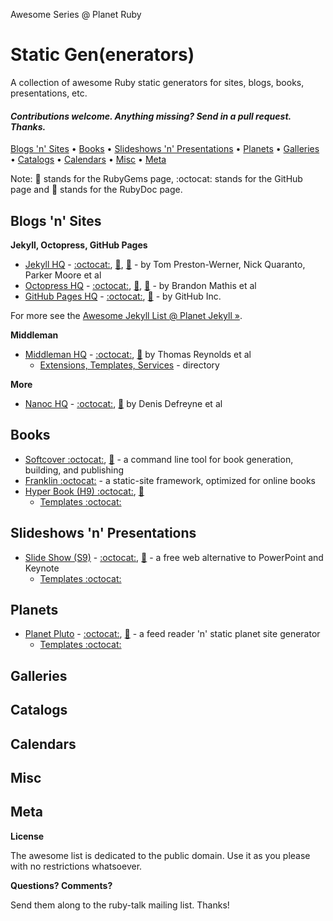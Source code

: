 Awesome Series @ Planet Ruby

# Static Gen(enerators)

A collection of awesome Ruby static generators for sites, blogs, books, presentations, etc.


#### _Contributions welcome. Anything missing? Send in a pull request. Thanks._


[Blogs 'n' Sites](#blogs-n-sites) •
[Books](#books) • 
[Slideshows 'n' Presentations](#slideshows-n-presentations) • 
[Planets](#planets) • 
[Galleries](#galleries) • 
[Catalogs](#catalogs) • 
[Calendars](#calendars) • 
[Misc](#misc) •
[Meta](#meta)

Note: :gem: stands for the RubyGems page, :octocat: stands for the GitHub page and :book: stands for the RubyDoc page.


## Blogs 'n' Sites

**Jekyll, Octopress, GitHub Pages**

- [Jekyll HQ](http://jekyllrb.com) - [:octocat:](https://github.com/jekyll), [:gem:](https://rubygems.org/gems/jekyll), [:book:](http://rubydoc.info/gems/jekyll) - by Tom Preston-Werner, Nick Quaranto, Parker Moore et al
- [Octopress HQ](http://octopress.org) - [:octocat:](https://github.com/octopress), [:gem:](https://rubygems.org/gems/octopress), [:book:](http://rubydoc.info/gems/octopress) - by Brandon Mathis et al
- [GitHub Pages HQ](https://pages.github.com) - [:octocat:](https://github.com/github/pages-gem), [:gem:](https://rubygems.org/gems/github-pages) - by GitHub Inc.

For more see the [Awesome Jekyll List @ Planet Jekyll »](https://github.com/planetjekyll/awesome-jekyll).


**Middleman**

- [Middleman HQ](https://middlemanapp.com) - [:octocat:](https://github.com/middleman), [:gem:](https://rubygems.org/gems/middleman) by Thomas Reynolds et al
    - [Extensions, Templates, Services](https://directory.middlemanapp.com) - directory 


**More**

- [Nanoc HQ](http://nanoc.ws) - [:octocat:](https://github.com/nanoc), [:gem:](https://rubygems.org/gems/nanoc) by Denis Defreyne et al


## Books

- [Softcover :octocat:](https://github.com/softcover/softcover), [:gem:](https://rubygems.org/gems/softcover) - a command line tool for book generation, building, and publishing 
- [Franklin :octocat:](https://github.com/bryanbraun/franklin) - a static-site framework, optimized for online books
- [Hyper Book (H9) :octocat:](https://github.com/hybook), [:gem:](https://rubygems.org/gems/hybook)
    - [Templates :octocat:](https://github.com/book-templates)

## Slideshows 'n' Presentations

- [Slide Show (S9)](http://slideshow-s9.github.io) - [:octocat:](https://github.com/slideshow-s9), [:gem:](https://rubygems.org/gems/slideshow) - a free web alternative to PowerPoint and Keynote
    - [Templates :octocat:](https://github.com/slideshow-templates)

## Planets

- [Planet Pluto](http://feedreader.github.io) - [:octocat:](https://github.com/feedreader), [:gem:](https://rubygems.org/gems/pluto) - a feed reader 'n' static planet site generator 
    - [Templates :octocat:](https://github.com/planet-templates)


## Galleries

## Catalogs

## Calendars

## Misc

## Meta

**License**

The awesome list is dedicated to the public domain. Use it as you please with no restrictions whatsoever.

**Questions? Comments?**

Send them along to the ruby-talk mailing list. Thanks!
